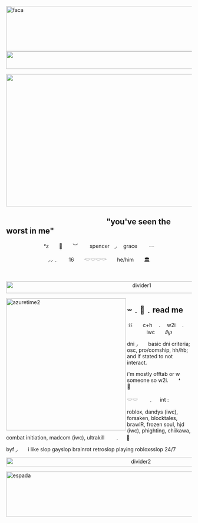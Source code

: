 <img align="right" width="698" height="123" alt="faca" src="https://github.com/user-attachments/assets/27211afa-955d-4a33-847d-731ff652f31f" />

<p align="center">
<img width="1280" height="48" alt="divider3" src="https://github.com/user-attachments/assets/cacecba1-b8c3-47d6-b592-725d01c1daad" />
<p align="center">
<img width="1310" height="360" alt="azuretime3" src="https://github.com/user-attachments/assets/72fbe9e5-8523-4a9a-95dc-be233dafe390" />
</p>


##                 "you've seen the worst in me"

<p align="center">
ᶻz  🧂  ︶   spencer ◞  grace   ┈
<p align="center">
⸝⸝﹒  16  𓎢𓎟𓎟𓎡  he/him  🏛️
</p>

  

<p align="center">
<img width="720" height="32" alt="divider1" src="https://github.com/user-attachments/assets/b63bcadb-538b-42f1-b58f-490dca56c105" />
</p>





<img align="left" width="325" height="359.5" alt="azuretime2" src="https://github.com/user-attachments/assets/4ab632e4-9678-4694-b98e-ec4557e4db70" />

## ⏖﹒🎹﹒read me

<p align="center">
꒰꒰  c+h  .  w2i  .  iwc  𝜗℘
</p>

dni ◞  basic dni criteria; osc, pro/comship, hh/hb; and if stated to not interact.

i'm mostly offtab or w someone so w2i.  ❛  🐚

𓎟𓎟  ﹒  int  :

roblox, dandys (iwc), forsaken, blocktales, brawlR, frozen soul, hjd (iwc), phighting, chiikawa,
combat initiation, madcom (iwc), ultrakill  ﹒  🎹


byf ◞  i like slop gayslop brainrot retroslop playing robloxsslop 24/7


<p align="center">
<img width="716" height="24" alt="divider2" src="https://github.com/user-attachments/assets/1e078157-7787-4aef-98a2-6fa47f2d5efd" />
</p>

<img align="left" width="698" height="123" alt="espada" src="https://github.com/user-attachments/assets/76574b00-25cd-421a-a982-a753d6517180" />

